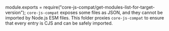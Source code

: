 module.exports = require("core-js-compat/get-modules-list-for-target-version");
`core-js-compat` exposes some files as JSON, and they cannot be
imported by Node.js ESM files.
This folder proxies `core-js-compat` to ensure that every entry
is CJS and can be safely imported.